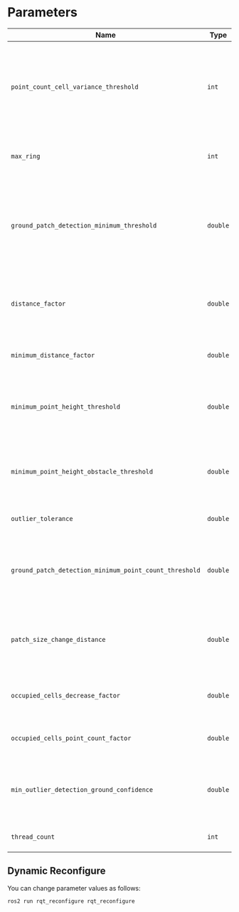 # Parameters

| Name                                                   | Type     | Default  | Description                                                                                                                  |
| ------------------------------------------------------ | -------- | -------- | ---------------------------------------------------------------------------------------------------------------------------- |
| `point_count_cell_variance_threshold`                  | `int`    | `10`     | If a cell has at least this much points, the variance of just that cell is used instead of the variance of 3x3 or 5x5 patch. |
| `max_ring`                                             | `int`    | `1024`   | Maximum LiDAR ring for ground detection consideration.                                                                       |
| `ground_patch_detection_minimum_threshold`             | `double` | `0.0001` | If the ground patch layer at a cell is below this value, a cell without the minimum point count can be classified as ground. |
| `distance_factor`                                      | `double` | `0.0001` | Compensates for the geometric dilution of the point density with the distance.                                               |
| `minimum_distance_factor`                              | `double` | `0.0005` | Minimum value for the distance factor.                                                                                       |
| `minimum_point_height_threshold`                       | `double` | `0.3`    | Points lower than ground height + threshold are considered ground points.                                                    |
| `minimum_point_height_obstacle_threshold`              | `double` | `0.1`    | Points lower than ground height + threshold are considered ground points [m].                                                |
| `outlier_tolerance`                                    | `double` | `0.1`    | Outlier detection tolerance [m].                                                                                             |
| `ground_patch_detection_minimum_point_count_threshold` | `double` | `0.25`   | Minimum point count for ground patch detection in percent of expected point count.                                           |
| `patch_size_change_distance`                           | `double` | `20.0`   | Distance from the center from which on the patch size is increased [m].                                                      |
| `occupied_cells_decrease_factor`                       | `double` | `5.0`    | Occupied cells decrease factor [100/x %].                                                                                    |
| `occupied_cells_point_count_factor`                    | `double` | `50.0`   | Occupied cells point count factor [100/x %].                                                                                 |
| `min_outlier_detection_ground_confidence`              | `double` | `1.25`   | Minimum ground confidence to consider lower points an outlier (5x5 patch).                                                   |
| `thread_count`                                         | `int`    | `8`      | Maximum number of threads.                                                                                                   |

## Dynamic Reconfigure

You can change parameter values as follows:

```shell
ros2 run rqt_reconfigure rqt_reconfigure
```
